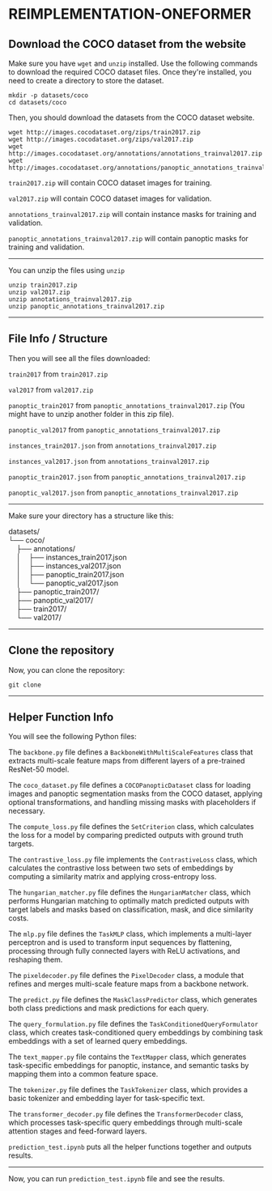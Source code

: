 # REIMPLEMENTATION-ONEFORMER

## Download the COCO dataset from the website
Make sure you have `wget` and `unzip` installed. Use the following commands to download the required COCO dataset files.
Once they're installed, you need to create a directory to store the dataset.

```
mkdir -p datasets/coco
cd datasets/coco
```

Then, you should download the datasets from the COCO dataset website.
```
wget http://images.cocodataset.org/zips/train2017.zip
wget http://images.cocodataset.org/zips/val2017.zip
wget http://images.cocodataset.org/annotations/annotations_trainval2017.zip
wget http://images.cocodataset.org/annotations/panoptic_annotations_trainval2017.zip
```
`train2017.zip` will contain COCO dataset images for training.

`val2017.zip` will contain COCO dataset images for validation.

`annotations_trainval2017.zip` will contain instance masks for training and validation.

`panoptic_annotations_trainval2017.zip` will contain panoptic masks for training and validation.

---

You can unzip the files using `unzip`
```
unzip train2017.zip
unzip val2017.zip
unzip annotations_trainval2017.zip
unzip panoptic_annotations_trainval2017.zip
```

---
## File Info / Structure
Then you will see all the files downloaded:

`train2017` from `train2017.zip`

`val2017` from `val2017.zip`

`panoptic_train2017` from `panoptic_annotations_trainval2017.zip` (You might have to unzip another folder in this zip file).

`panoptic_val2017` from `panoptic_annotations_trainval2017.zip`

`instances_train2017.json` from `annotations_trainval2017.zip`

`instances_val2017.json` from `annotations_trainval2017.zip`

`panoptic_train2017.json` from `panoptic_annotations_trainval2017.zip`

`panoptic_val2017.json` from `panoptic_annotations_trainval2017.zip`

---

Make sure your directory has a structure like this:

datasets/<br>
└── coco/<br>
&nbsp;&nbsp;&nbsp;&nbsp;├── annotations/<br>
&nbsp;&nbsp;&nbsp;&nbsp;│&nbsp;&nbsp;&nbsp;&nbsp;├── instances_train2017.json<br>
&nbsp;&nbsp;&nbsp;&nbsp;│&nbsp;&nbsp;&nbsp;&nbsp;├── instances_val2017.json<br>
&nbsp;&nbsp;&nbsp;&nbsp;│&nbsp;&nbsp;&nbsp;&nbsp;├── panoptic_train2017.json<br>
&nbsp;&nbsp;&nbsp;&nbsp;│&nbsp;&nbsp;&nbsp;&nbsp;└── panoptic_val2017.json<br>
&nbsp;&nbsp;&nbsp;&nbsp;├── panoptic_train2017/<br>
&nbsp;&nbsp;&nbsp;&nbsp;├── panoptic_val2017/<br>
&nbsp;&nbsp;&nbsp;&nbsp;├── train2017/<br>
&nbsp;&nbsp;&nbsp;&nbsp;└── val2017/<br>




---
## Clone the repository
Now, you can clone the repository:

```
git clone
```

---
## Helper Function Info
You will see the following Python files:

The `backbone.py` file defines a `BackboneWithMultiScaleFeatures` class that extracts multi-scale feature maps from different layers of a pre-trained ResNet-50 model.

The `coco_dataset.py` file defines a `COCOPanopticDataset` class for loading images and panoptic segmentation masks from the COCO dataset, applying optional transformations, and handling missing masks with placeholders if necessary.

The `compute_loss.py` file defines the `SetCriterion` class, which calculates the loss for a model by comparing predicted outputs with ground truth targets.

The `contrastive_loss.py` file implements the `ContrastiveLoss` class, which calculates the contrastive loss between two sets of embeddings by computing a similarity matrix and applying cross-entropy loss.

The `hungarian_matcher.py` file defines the `HungarianMatcher` class, which performs Hungarian matching to optimally match predicted outputs with target labels and masks based on classification, mask, and dice similarity costs.

The `mlp.py` file defines the `TaskMLP` class, which implements a multi-layer perceptron and is used to transform input sequences by flattening, processing through fully connected layers with ReLU activations, and reshaping them.

The `pixeldecoder.py` file defines the `PixelDecoder` class, a module that refines and merges multi-scale feature maps from a backbone network.

The `predict.py` file defines the `MaskClassPredictor` class, which generates both class predictions and mask predictions for each query.

The `query_formulation.py` file defines the `TaskConditionedQueryFormulator` class, which creates task-conditioned query embeddings by combining task embeddings with a set of learned query embeddings.

The `text_mapper.py` file contains the `TextMapper` class, which generates task-specific embeddings for panoptic, instance, and semantic tasks by mapping them into a common feature space.

The `tokenizer.py` file defines the `TaskTokenizer` class, which provides a basic tokenizer and embedding layer for task-specific text.

The `transformer_decoder.py` file defines the `TransformerDecoder` class, which processes task-specific query embeddings through multi-scale attention stages and feed-forward layers.

`prediction_test.ipynb` puts all the helper functions together and outputs results.

---

Now, you can run `prediction_test.ipynb` file and see the results.
